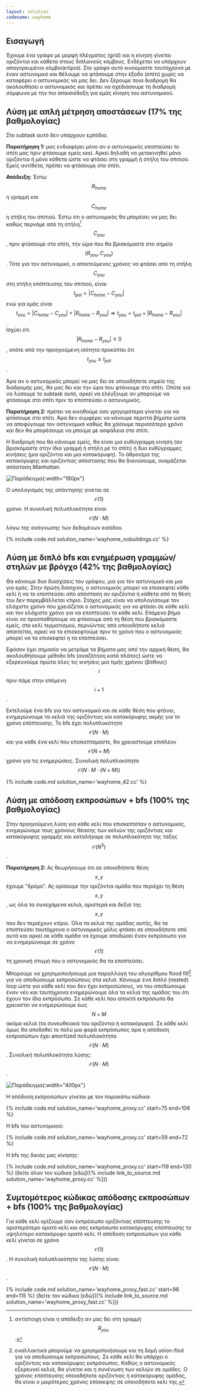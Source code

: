 ```yaml
---
layout: solution
codename: wayhome
---
```


## Εισαγωγή

Έχουμε ένα γράφο με μορφή πλέγματος (grid) και η κίνηση γίνεται οριζόντια και κάθετα στους διπλανούς κόμβους. Ενδέχεται να υπάρχουν απαγορευμένοι κόμβοι(κτίρια).
Στο γράφο αυτό κινούμαστε ταυτόχρονα με έναν αστυνομικό και θέλουμε να φτάσουμε στην έξοδο (σπίτι) χωρίς να καταφέρει ο αστυνομικός να μας δει. Δεν ξέρουμε ποια διαδρομή θα ακολουθήσει ο αστυνομικός και πρέπει να σχεδιάσουμε τη διαδρομή σύμφωνα με την πιο απαισιόδοξη για εμάς κίνηση του αστυνομικού.

## Λύση με απλή μέτρηση αποστάσεων (17% της βαθμολογίας)

Στο subtask αυτό δεν υπάρχουν εμπόδια.

**Παρατήρηση 1:** μας ενδιαφέρει μόνο αν ο αστυνομικός εποπτεύσει το σπίτι μας πριν φτάσουμε εμείς εκεί. Αρκεί δηλαδή να μετακινηθεί μόνο οριζόντια ή μόνο κάθετα ώστε να φτάσει στη γραμμή ή στήλη του σπιτιού. Εμείς αντίθετα, πρέπει να φτάσουμε στο σπίτι.

**Απόδειξη:** Έστω 
$$R_\mathit{home}$$ η γραμμή και $$C_\mathit{home}$$ η στήλη του σπιτιού. 
Έστω ότι ο αστυνομικός θα μπορέσει να μας δει καθώς περνάμε από τη στήλη[^1] $$C_\mathit{you}$$, 
πριν φτάσουμε στο σπίτι, την ώρα που θα βρισκόμαστε στο σημείο $$(R_\mathit{you},C_\mathit{you})$$.
Τότε για τον αστυνομικό, ο απαιτούμενος χρόνος να φτάσει από τη στήλη $$C_\mathit{you}$$ 
στη στήλη επόπτευσης του σπιτιού, είναι $$t_\mathit{pol} = |C_\mathit{home} - C_\mathit{you}|$$ 
ενώ για εμάς είναι $$t_\mathit{you} = |C_\mathit{home} - C_\mathit{you}| + |R_\mathit{home}-R_\mathit{you}| \Rightarrow t_\mathit{you} = t_\mathit{pol} + |R_\mathit{home}-R_\mathit{you}|$$.  
Ισχύει ότι $$|R_\mathit{home}-R_\mathit{you}| \ge 0$$, οπότε από την προηγούμενη ισότητα προκύπτει ότι $$t_\mathit{you} \ge t_\mathit{pol}$$. 

Άρα αν ο αστυνομικός μπορεί να μας δει σε οποιοδήποτε σημείο της διαδρομής μας, θα μας δει και την ώρα που φτάνουμε στο σπίτι. Οπότε για να λύσουμε το subtask αυτό, αρκεί να ελέγξουμε αν μπορούμε να φτάσουμε στο σπίτι πριν το εποπτεύσει ο αστυνομικός.

**Παρατήρηση 2:** πρέπει να κινηθούμε όσο γρηγορότερα γίνεται για να φτάσουμε στο σπίτι. Άρα δεν συμφέρει να κάνουμε περιττά βήματα ώστε να αποφύγουμε τον αστυνομικό καθώς θα χάσουμε περισσότερο χρόνο και δεν θα μπορέσουμε να μπούμε με ασφάλεια στο σπίτι.

Η διαδρομή που θα κάνουμε εμείς, θα είναι μια ευθύγραμμη κίνηση (αν βρισκόμαστε στην ίδια γραμμή ή στήλη με το σπίτι) ή δυο ευθύγραμμες κινήσεις (μια οριζόντια και μια κατακόρυφη). Το άθροισμα της κατακόρυφης και οριζόντιας απόστασης που θα διανύσουμε, ονομάζεται απόσταση *Manhattan*.

![Παράδειγμα](/assets/33-pdp-c-2-manhattan1.svg){:width="160px"}

Ο υπολογισμός της απάντησης γίνεται σε $$\mathcal{O}(1)$$ χρόνο. Η συνολική πολυπλοκότητα είναι $$\mathcal{O}(N\cdot M)$$ λόγω της ανάγνωσης των δεδομένων εισόδου. 

{% include code.md solution_name='wayhome_nobuildings.cc' %} 

## Λύση με διπλό bfs και ενημέρωση γραμμών/στηλών με βρόγχο (42% της βαθμολογίας)

Θα κάνουμε δυο διασχίσεις του γράφου, μια για τον αστυνομικό και μια για εμάς.
Στην πρώτη διάσχιση, ο αστυνομικός μπορεί να επισκεφτεί κάθε κελί ή να το εποπτεύσει από απόσταση αν οριζόντια ή κάθετα από τη θέση του δεν παρεμβάλλεται κτίριο.
Στόχος μας είναι να υπολογίσουμε τον ελάχιστο χρόνο που χρειάζεται ο αστυνομικός για να φτάσει σε κάθε κελί και τον ελάχιστο χρόνο για να εποπτεύσει το κάθε κελί.
Επόμενο βήμα είναι να προσπαθήσουμε να φτάσουμε από τη θέση που βρισκόμαστε εμείς, στο κελί τερματισμού, περνώντας από οποιαδήποτε κελιά απαιτείται, αρκεί να τα επισκεφτούμε πριν το χρόνο που ο αστυνομικός μπορεί να τα επισκεφτεί η τα εποπτεύσει.

Εφόσον έχει σημασία να μετράμε τα βήματα μας από την αρχική θέση, θα ακολουθήσουμε μέθοδο bfs (αναζήτηση κατά πλάτος) ώστε να εξερευνούμε πρώτα όλες τις κινήσεις μια τιμής χρόνου (βάθους) $$i$$ πριν πάμε στην επόμενη $$i+1$$.

Εκτελούμε ένα bfs για τον αστυνομικό και σε κάθε θέση που φτάνει, ενημερώνουμε τα κελιά της οριζόντιας και κατακόρυφης ακμής για το χρόνο επόπτευσης.
Το bfs έχει πολυπλοκότητα $$\mathcal{O}(N\cdot M)$$ και για κάθε ένα κελί που επισκεπτόμαστε, θα χρειαστούμε επιπλέον $$\mathcal{O}(N+M)$$ χρόνο για τις ενημερώσεις.
Συνολική πολυπλοκότητα $$\mathcal{O}(N\cdot M\cdot (N+M))$$

{% include code.md solution_name='wayhome_42.cc' %} 

## Λύση με απόδοση εκπροσώπων + bfs (100% της βαθμολογίας)

Στην προηγούμενη λύση για κάθε κελί που επισκεπτόταν ο αστυνομικός, 
ενημερώναμε τους χρόνους θέασης των κελιών της οριζόντιας και κατακόρυφης γραμμής και καταλήγαμε σε πολυπλοκότητα της τάξης $$\mathcal{O}(N^3)$$. 

**Παρατήρηση 2:** Ας θεωρήσουμε ότι σε οποιαδήποτε θέση $$x,y$$ έχουμε "δρόμο". Ας ορίσουμε την οριζόντια ομάδα που περιέχει τη θέση $$x,y$$, ως όλα τα συνεχόμενα κελιά, αριστερά και δεξιά της $$x,y$$ που δεν περιέχουν κτίριο.
Όλα τα κελιά της ομάδας αυτής, θα τα εποπτεύσει ταυτόχρονα ο αστυνομικός μόλις φτάσει σε οποιοδήποτε από αυτά και αρκεί σε κάθε ομάδα να έχουμε αποδώσει έναν εκπρόσωπο για να ενημερώνουμε σε χρόνο $$\mathcal{O}(1)$$ τη χρονική στιγμή που ο αστυνομικός θα τα εποπτεύσει. 

Μπορούμε να χρησιμοποιήσουμε μια παραλλαγή του αλγορίθμου flood fill[^2] για να αποδώσουμε εκπροσώπους στα κελιά. Κάνουμε ένα διπλό (nested) loop ώστε για κάθε κελί που δεν έχει εκπροσώπους, να του αποδώσουμε έναν νέο και ταυτόχρονα ενημερώνουμε όλα τα κελιά της ομάδας του ότι έχουν τον ίδιο εκπρόσωπο. Σε κάθε κελί που αποκτά εκπρόσωπο θα χρειαστεί να ενημερώσουμε έως $$N+M$$ ακόμα κελιά (τα συνευθειακά του οριζόντια ή κατακόρυφα). Σε κάθε κελί όμως θα αποδοθεί το πολύ μια φορά εκπρόσωπος άρα η απόδοση εκπροσώπων έχει amortized πολυπλοκότητα $$\mathcal{O}(N\cdot M)$$. Συνολική πολυπλοκότητα λύσης: $$\mathcal{O}(N\cdot M)$$. 

![Παράδειγμα](/assets/33-pdp-c-2-proxy1.svg){:width="400px"}

Η απόδοση εκπροσώπων γίνεται με τον παρακάτω κώδικα:

{% include code.md solution_name='wayhome_proxy.cc' start=75 end=106 %} 

Η bfs του αστυνομικού:

{% include code.md solution_name='wayhome_proxy.cc' start=59 end=72 %} 

Η bfs της δικιάς μας κίνησης:

{% include code.md solution_name='wayhome_proxy.cc' start=119 end=130 %} 
(δείτε όλον τον κώδικα [εδώ]({% include link_to_source.md solution_name='wayhome_proxy.cc' %}))


## Συμτομότερος κώδικας απόδοσης εκπροσώπων + bfs (100% της βαθμολογίας)

Για κάθε κελί ορίζουμε σαν εκπρόσωπο οριζόντιας επόπτευσης το αριστερότερο ορατό κελί και σας εκπρόσωπο κατακόρυφης επόπτευσης το υψηλότερο κατακόρυφο ορατό κελί. Η απόδοση εκπροσώπων για κάθε κελί γίνεται σε χρόνο $$\mathcal{O}(1)$$. Η συνολική πολυπλοκότητα της λύσης είναι: $$\mathcal{O}(N\cdot M)$$. 

{% include code.md solution_name='wayhome_proxy_fast.cc' start=96 end=115 %} 
(δείτε τον κώδικα [εδώ]({% include link_to_source.md solution_name='wayhome_proxy_fast.cc' %}))

[^1]: αντίστοιχη είναι η απόδειξη αν μας δει στη γραμμή $$R_\mathit{you}$$. 
[^2]: εναλλακτικά μπορούμε να χρησιμοποιήσουμε και τη δομή union-find για να αποδώσουμε εκπροσώπους. Σε κάθε κελί θα υπάρχει ο οριζόντιος και κατακόρυφος εκπρόσωπος. Καθώς ο αστυνομικός εξερευνεί κελιά, θα γίνεται και η συνένωση των κελιών σε ομάδες. Ο χρόνος επόπτευσης οποιαδήποτε οριζόντιας ή κατακόρυφης ομάδας, θα είναι ο μικρότερος χρόνος επίσκεψης σε οποιοδήποτε κελί της. 
